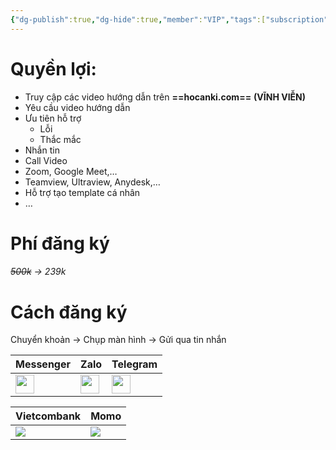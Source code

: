 ```yaml
---
{"dg-publish":true,"dg-hide":true,"member":"VIP","tags":["subscription"],"title":"Tham gia nhóm Hướng dẫn Anki","permalink":"/tham-gia-nhom-huong-dan-anki/","hide":true,"dgPassFrontmatter":true}
---
```


# Quyền lợi:

- Truy cập các video hướng dẫn trên **==hocanki.com==** **(VĨNH VIỄN)**
- Yêu cầu video hướng dẫn
- Ưu tiên hỗ trợ
	- Lỗi
	- Thắc mắc
- Nhắn tin
- Call Video
- Zoom, Google Meet,…
- Teamview, Ultraview, Anydesk,…
- Hỗ trợ tạo template cá nhân
- …

# Phí đăng ký

###### ~~500k~~ → 239k

# Cách đăng ký

Chuyển khoản → Chụp màn hình → Gửi qua tin nhắn

| Messenger  | Zalo  | Telegram  |
|-------|-------|-------|
| [<img  src="https://i.imgur.com/8Oq8Ftg.png" width="30">](https://m.me/tui.la.phuc747) | [<img  src="https://i.imgur.com/HNBJNZE.png" width="30">](https://zalo.me/346598402) | [<img  src="https://i.imgur.com/9PROKnb.png" width="30">](https://t.me/lehoangphuc747) |

| Vietcombank  | Momo  |
|-------|-------|
| ![](https://i.imgur.com/v9TU09p.png) | ![](https://i.imgur.com/WKxy0GI.png) |




